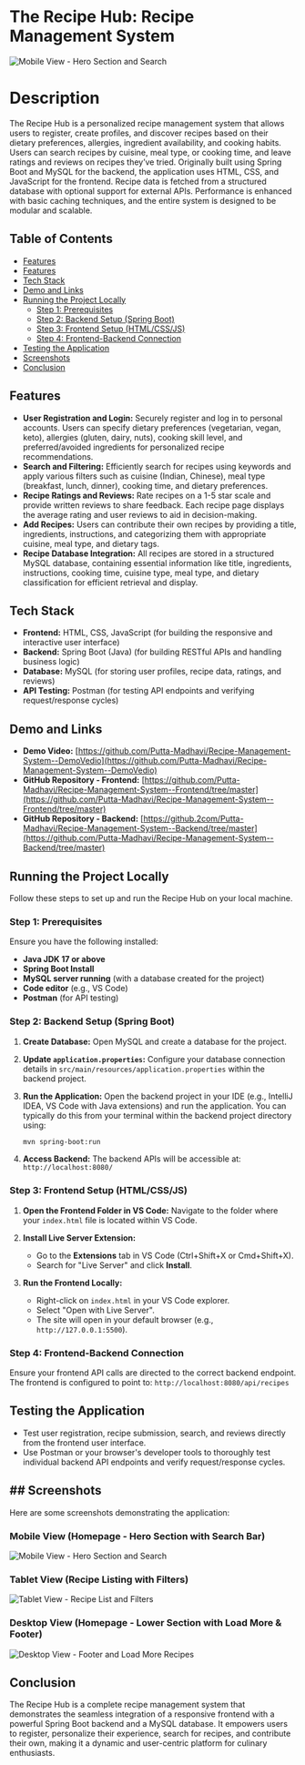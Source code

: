 # The Recipe Hub: Recipe Management System

![Mobile View - Hero Section and Search](https://raw.githubusercontent.com/Putta-Madhavi/recipeprojectimages/refs/heads/main/Screenshot%202025-06-30%20142354.png)

# Description

The Recipe Hub is a personalized recipe management system that allows users to register, create profiles, 
and discover recipes based on their dietary preferences, allergies, ingredient availability, and cooking 
habits. Users can search recipes by cuisine, meal type, or cooking time, and leave ratings and reviews on 
recipes they’ve tried. 
Originally built using Spring Boot and MySQL for the backend, the application uses HTML, CSS, and 
JavaScript for the frontend. Recipe data is fetched from a structured database with optional support for 
external APIs. Performance is enhanced with basic caching techniques, and the entire system is designed 
to be modular and scalable. 

## Table of Contents

* [Features](#-features)
* [Features](#-Description)
* [Tech Stack](#-Tech-stack)
* [Demo and Links](#-demo-and-links)
* [ Running the Project Locally](#️-running-the-project-locally)
    * [Step 1: Prerequisites](#step-1-prerequisites)
    * [Step 2: Backend Setup (Spring Boot)](#step-2-backend-setup-spring-boot)
    * [Step 3: Frontend Setup (HTML/CSS/JS)](#step-3-frontend-setup-htmlcssjs)
    * [Step 4: Frontend-Backend Connection](#step-4-frontend-backend-connection)
* [ Testing the Application](#-testing-the-application)
* [ Screenshots](#-screenshots)
* [ Conclusion](#-conclusion)


## Features

* **User Registration and Login:** Securely register and log in to personal accounts. Users can specify dietary preferences (vegetarian, vegan, keto), allergies (gluten, dairy, nuts), cooking skill level, and preferred/avoided ingredients for personalized recipe recommendations.
* **Search and Filtering:** Efficiently search for recipes using keywords and apply various filters such as cuisine (Indian, Chinese), meal type (breakfast, lunch, dinner), cooking time, and dietary preferences.
* **Recipe Ratings and Reviews:** Rate recipes on a 1-5 star scale and provide written reviews to share feedback. Each recipe page displays the average rating and user reviews to aid in decision-making.
* **Add Recipes:** Users can contribute their own recipes by providing a title, ingredients, instructions, and categorizing them with appropriate cuisine, meal type, and dietary tags.
* **Recipe Database Integration:** All recipes are stored in a structured MySQL database, containing essential information like title, ingredients, instructions, cooking time, cuisine type, meal type, and dietary classification for efficient retrieval and display.


## Tech Stack

* **Frontend:** HTML, CSS, JavaScript (for building the responsive and interactive user interface)
* **Backend:** Spring Boot (Java) (for building RESTful APIs and handling business logic)
* **Database:** MySQL (for storing user profiles, recipe data, ratings, and reviews)
* **API Testing:** Postman (for testing API endpoints and verifying request/response cycles)


## Demo and Links

* **Demo Video:** [https://github.com/Putta-Madhavi/Recipe-Management-System--DemoVedio](https://github.com/Putta-Madhavi/Recipe-Management-System--DemoVedio)
* **GitHub Repository - Frontend:** [https://github.com/Putta-Madhavi/Recipe-Management-System--Frontend/tree/master](https://github.com/Putta-Madhavi/Recipe-Management-System--Frontend/tree/master)
* **GitHub Repository - Backend:** [https://github.2com/Putta-Madhavi/Recipe-Management-System--Backend/tree/master](https://github.com/Putta-Madhavi/Recipe-Management-System--Backend/tree/master)


## Running the Project Locally

Follow these steps to set up and run the Recipe Hub on your local machine.

### Step 1: Prerequisites

Ensure you have the following installed:

* **Java JDK 17 or above**
* **Spring Boot Install**
* **MySQL server running** (with a database created for the project)
* **Code editor** (e.g., VS Code)
* **Postman** (for API testing)

### Step 2: Backend Setup (Spring Boot)

1.  **Create Database:**
    Open MySQL and create a database for the project.

2.  **Update `application.properties`:**
    Configure your database connection details in `src/main/resources/application.properties` within the backend project.

3.  **Run the Application:**
    Open the backend project in your IDE (e.g., IntelliJ IDEA, VS Code with Java extensions) and run the application.
    You can typically do this from your terminal within the backend project directory using:
    ```bash
    mvn spring-boot:run
    

4.  **Access Backend:**
    The backend APIs will be accessible at: `http://localhost:8080/`

### Step 3: Frontend Setup (HTML/CSS/JS)

1.  **Open the Frontend Folder in VS Code:**
    Navigate to the folder where your `index.html` file is located within VS Code.

2.  **Install Live Server Extension:**
    * Go to the **Extensions** tab in VS Code (Ctrl+Shift+X or Cmd+Shift+X).
    * Search for "Live Server" and click **Install**.

3.  **Run the Frontend Locally:**
    * Right-click on `index.html` in your VS Code explorer.
    * Select "Open with Live Server".
    * The site will open in your default browser (e.g., `http://127.0.0.1:5500`).

### Step 4: Frontend-Backend Connection

Ensure your frontend API calls are directed to the correct backend endpoint. The frontend is configured to point to:
`http://localhost:8080/api/recipes`


## Testing the Application

* Test user registration, recipe submission, search, and reviews directly from the frontend user interface.
* Use Postman or your browser's developer tools to thoroughly test individual backend API endpoints and verify request/response cycles.


## ##  Screenshots

Here are some screenshots demonstrating the application:

### Mobile View (Homepage - Hero Section with Search Bar)
![Mobile View - Hero Section and Search](https://raw.githubusercontent.com/Putta-Madhavi/recipeprojectimages/refs/heads/main/Screenshot%202025-06-30%20142354.png)


### Tablet View (Recipe Listing with Filters)
![Tablet View - Recipe List and Filters](https://raw.githubusercontent.com/Putta-Madhavi/recipeprojectimages/refs/heads/main/Screenshot%202025-06-30%20142431.png)


### Desktop View (Homepage - Lower Section with Load More & Footer)
![Desktop View - Footer and Load More Recipes](https://raw.githubusercontent.com/Putta-Madhavi/recipeprojectimages/refs/heads/main/Screenshot%202025-06-30%20142521.png)



## Conclusion

The Recipe Hub is a complete recipe management system that demonstrates the seamless integration of a responsive frontend with a powerful Spring Boot backend and a MySQL database. It empowers users to register, personalize their experience, search for recipes, and contribute their own, making it a dynamic and user-centric platform for culinary enthusiasts.
